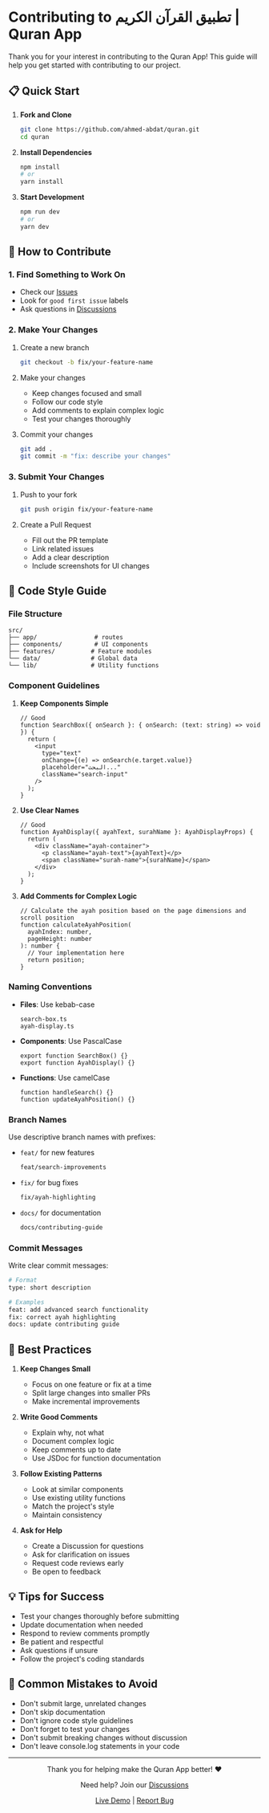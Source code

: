 # Contributing to تطبيق القرآن الكريم | Quran App

Thank you for your interest in contributing to the Quran App! This guide will help you get started with contributing to our project.

## 📋 Quick Start

1. **Fork and Clone**

   ```bash
   git clone https://github.com/ahmed-abdat/quran.git
   cd quran
   ```

2. **Install Dependencies**

   ```bash
   npm install
   # or
   yarn install
   ```

3. **Start Development**
   ```bash
   npm run dev
   # or
   yarn dev
   ```

## 🎯 How to Contribute

### 1. Find Something to Work On

- Check our [Issues](https://github.com/ahmed-abdat/quran/issues)
- Look for `good first issue` labels
- Ask questions in [Discussions](https://github.com/ahmed-abdat/quran/discussions)

### 2. Make Your Changes

1. Create a new branch

   ```bash
   git checkout -b fix/your-feature-name
   ```

2. Make your changes

   - Keep changes focused and small
   - Follow our code style
   - Add comments to explain complex logic
   - Test your changes thoroughly

3. Commit your changes
   ```bash
   git add .
   git commit -m "fix: describe your changes"
   ```

### 3. Submit Your Changes

1. Push to your fork

   ```bash
   git push origin fix/your-feature-name
   ```

2. Create a Pull Request
   - Fill out the PR template
   - Link related issues
   - Add a clear description
   - Include screenshots for UI changes

## 📝 Code Style Guide

### File Structure

```
src/
├── app/                # routes
├── components/         # UI components
├── features/          # Feature modules
└── data/              # Global data
└── lib/               # Utility functions
```

### Component Guidelines

1. **Keep Components Simple**

   ```tsx
   // Good
   function SearchBox({ onSearch }: { onSearch: (text: string) => void }) {
     return (
       <input
         type="text"
         onChange={(e) => onSearch(e.target.value)}
         placeholder="البحث..."
         className="search-input"
       />
     );
   }
   ```

2. **Use Clear Names**

   ```tsx
   // Good
   function AyahDisplay({ ayahText, surahName }: AyahDisplayProps) {
     return (
       <div className="ayah-container">
         <p className="ayah-text">{ayahText}</p>
         <span className="surah-name">{surahName}</span>
       </div>
     );
   }
   ```

3. **Add Comments for Complex Logic**
   ```tsx
   // Calculate the ayah position based on the page dimensions and scroll position
   function calculateAyahPosition(
     ayahIndex: number,
     pageHeight: number
   ): number {
     // Your implementation here
     return position;
   }
   ```

### Naming Conventions

- **Files**: Use kebab-case

  ```
  search-box.ts
  ayah-display.ts
  ```

- **Components**: Use PascalCase

  ```tsx
  export function SearchBox() {}
  export function AyahDisplay() {}
  ```

- **Functions**: Use camelCase
  ```tsx
  function handleSearch() {}
  function updateAyahPosition() {}
  ```

### Branch Names

Use descriptive branch names with prefixes:

- `feat/` for new features
  ```bash
  feat/search-improvements
  ```
- `fix/` for bug fixes
  ```bash
  fix/ayah-highlighting
  ```
- `docs/` for documentation
  ```bash
  docs/contributing-guide
  ```

### Commit Messages

Write clear commit messages:

```bash
# Format
type: short description

# Examples
feat: add advanced search functionality
fix: correct ayah highlighting
docs: update contributing guide
```

## 🌟 Best Practices

1. **Keep Changes Small**

   - Focus on one feature or fix at a time
   - Split large changes into smaller PRs
   - Make incremental improvements

2. **Write Good Comments**

   - Explain why, not what
   - Document complex logic
   - Keep comments up to date
   - Use JSDoc for function documentation

3. **Follow Existing Patterns**

   - Look at similar components
   - Use existing utility functions
   - Match the project's style
   - Maintain consistency

4. **Ask for Help**
   - Create a Discussion for questions
   - Ask for clarification on issues
   - Request code reviews early
   - Be open to feedback

## 💡 Tips for Success

- Test your changes thoroughly before submitting
- Update documentation when needed
- Respond to review comments promptly
- Be patient and respectful
- Ask questions if unsure
- Follow the project's coding standards

## 🚫 Common Mistakes to Avoid

- Don't submit large, unrelated changes
- Don't skip documentation
- Don't ignore code style guidelines
- Don't forget to test your changes
- Don't submit breaking changes without discussion
- Don't leave console.log statements in your code

---

<div align="center">

Thank you for helping make the Quran App better! ❤️

Need help? Join our [Discussions](https://github.com/ahmed-abdat/quran/discussions)

[Live Demo](https://quran-indol-pi.vercel.app/) | [Report Bug](https://github.com/ahmed-abdat/quran/issues)

</div>
